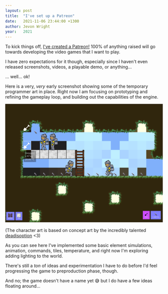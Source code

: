 ```yaml
---
layout: post
title:  "I've set up a Patreon"
date:   2021-11-06 23:44:00 +1300
author: Jevon Wright
year:   2021
---
```


To kick things off, [I've created a Patreon!](https://patreon.com/jevon) 100% of anything raised
will go towards developing the video games that I want to play.

I have zero expectations for it though, especially since I haven't even released
screenshots, videos, a playable demo, or anything...

... well... ok!

Here is a very, _very_ early screenshot showing some of the
temporary programmer art in place. Right now I am focusing on prototyping
and refining the gameplay loop, and building out the capabilities of the engine.

[![A very early screenshot](/assets/screenshots/2021-11-06.png)](/assets/screenshots/2021-11-06.png)

(The character art is based on concept art by the incredibly talented
[deadisoption](https://www.instagram.com/deadisoption/?hl=en) <3)

As you can see here I've implemented some basic element simulations, animation,
commands, tiles, temperature, and right now I'm exploring adding lighting to
the world.

There's still a _ton_ of ideas and experimentation I have to do before I'd
feel progressing the game to preproduction phase, though.

And no; the game doesn't have a name yet 😅 but I do have a few ideas floating around...
